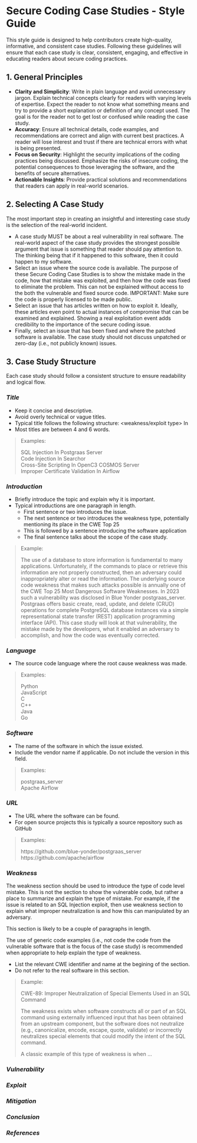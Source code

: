 # Secure Coding Case Studies - Style Guide

This style guide is designed to help contributors create high-quality, informative, and consistent case studies. Following these guidelines will ensure that each case study is clear, consistent, engaging, and effective in educating readers about secure coding practices.

## 1. General Principles

- **Clarity and Simplicity**: Write in plain language and avoid unnecessary jargon. Explain technical concepts clearly for readers with varying levels of expertise. Expect the reader to not know what something means and try to provide a short explanation or definition of any concept used. The goal is for the reader not to get lost or confused while reading the case study.
- **Accuracy**: Ensure all technical details, code examples, and recommendations are correct and align with current best practices. A reader will lose interest and trust if there are technical errors with what is being presented.
- **Focus on Security**: Highlight the security implications of the coding practices being discussed. Emphasize the risks of insecure coding, the potential consequences to those leveraging the software, and the benefits of secure alternatives.
- **Actionable Insights**: Provide practical solutions and recommendations that readers can apply in real-world scenarios.

## 2. Selecting A Case Study

The most important step in creating an insightful and interesting case study is the selection of the real-world incident.

- A case study MUST be about a real vulnerability in real software. The real-world aspect of the case study provides the strongest possible argument that issue is something that reader should pay attention to. The thinking being that if it happened to this software, then it could happen to my software.
- Select an issue where the source code is available. The purpose of these Secure Coding Case Studies is to show the mistake made in the code, how that mistake was exploited, and then how the code was fixed to eliminate the problem. This can not be explained without access to the both the vulnerable and fixed source code. IMPORTANT: Make sure the code is properly licensed to be made public.
- Select an issue that has articles written on how to exploit it. Ideally, these articles even point to actual instances of compromise that can be examined and explained. Showing a real exploitation event adds credibility to the importance of the secure coding issue.
- Finally, select an issue that has been fixed and where the patched software is available. The case study should not discuss unpatched or zero-day (i.e., not publicly known) issues.

## 3. Case Study Structure

Each case study should follow a consistent structure to ensure readability and logical flow.

### _Title_

- Keep it concise and descriptive.
- Avoid overly technical or vague titles.
- Typical title follows the following structure: <weakness/exploit type> In <software name>
- Most titles are between 4 and 6 words.

> Examples:
>
> SQL Injection In Postgraas Server\
> Code Injection In Searchor\
> Cross-Site Scripting In OpenC3 COSMOS Server\
> Improper Certificate Validation In Airflow

### _Introduction_

- Briefly introduce the topic and explain why it is important.
- Typical introductions are one paragraph in length.
  - First sentence or two introduces the issue.
  - The next sentence or two introduces the weakness type, potentially mentioning its place in the CWE Top 25
  - This is followed by a sentence introducing the software application
  - The final sentence talks about the scope of the case study.

> Example:
>
> The use of a database to store information is fundamental to many applications. Unfortunately, if the commands to place or retrieve this information are not properly constructed, then an adversary could inappropriately alter or read the information. The underlying source code weakness that makes such attacks possible is annually one of the CWE Top 25 Most Dangerous Software Weaknesses. In 2023 such a vulnerability was disclosed in Blue Yonder postgraas_server. Postgraas offers basic create, read, update, and delete (CRUD) operations for complete PostgreSQL database instances via a simple representational state transfer (REST) application programming interface (API). This case study will look at that vulnerability, the mistake made by the developers, what it enabled an adversary to accomplish, and how the code was eventually corrected.

### _Language_

- The source code language where the root cause weakness was made.

> Examples:
>
> Python\
> JavaScript\
> C\
> C++\
> Java\
> Go

### _Software_

- The name of the software in which the issue existed.
- Include the vendor name if applicable. Do not include the version in this field.

> Examples:
>
> postgraas_server\
> Apache Airflow

### _URL_

- The URL where the software can be found.
- For open source projects this is typically a source repository such as GitHub

> Examples:
>
> https<nolink>://github.com/blue-yonder/postgraas_server\
> https<nolink>://github.com/apache/airflow

### _Weakness_

The weakness section should be used to introduce the type of code level mistake. This is not the section to show the vulnerable code, but rather a place to summarize and explain the type of mistake. For example, if the issue is related to an SQL Injection exploit, then use weakness section to explain what improper neutralization is and how this can manipulated by an adversary.

This section is likely to be a couple of paragraphs in length.

The use of generic code examples (i.e., not code the code from the vulnerable software that is the focus of the case study) is recommended when appropriate to help explain the type of weakness.

- List the relevant CWE identifier and name at the begining of the section.
- Do not refer to the real software in this section.

> Example:
>
> CWE-89: Improper Neutralization of Special Elements Used in an SQL Command
>
> The weakness exists when software constructs all or part of an SQL command using externally influenced input that has been obtained from an upstream component, but the software does not neutralize (e.g., canonicalize, encode, escape, quote, validate) or incorrectly neutralizes special elements that could modify the intent of the SQL command.
>
> A classic example of this type of weakness is when ...

### _Vulnerability_

### _Exploit_

### _Mitigation_

### _Conclusion_

### _References_

